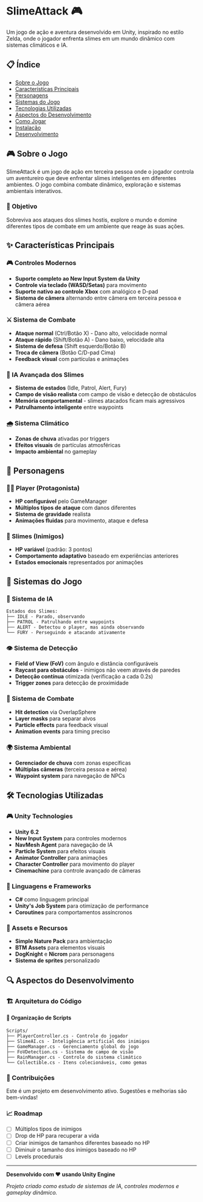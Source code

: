 # SlimeAttack 🎮

Um jogo de ação e aventura desenvolvido em Unity, inspirado no estilo Zelda, onde o jogador enfrenta slimes em um mundo dinâmico com sistemas climáticos e IA.

## 📋 Índice

- [Sobre o Jogo](#sobre-o-jogo)
- [Características Principais](#características-principais)
- [Personagens](#personagens)
- [Sistemas do Jogo](#sistemas-do-jogo)
- [Tecnologias Utilizadas](#tecnologias-utilizadas)
- [Aspectos do Desenvolvimento](#aspectos-do-desenvolvimento)
- [Como Jogar](#como-jogar)
- [Instalação](#instalação)
- [Desenvolvimento](#desenvolvimento)

## 🎮 Sobre o Jogo

SlimeAttack é um jogo de ação em terceira pessoa onde o jogador controla um aventureiro que deve enfrentar slimes inteligentes em diferentes ambientes. O jogo combina combate dinâmico, exploração e sistemas ambientais interativos.

### 🎯 Objetivo

Sobreviva aos ataques dos slimes hostis, explore o mundo e domine diferentes tipos de combate em um ambiente que reage às suas ações.

## ✨ Características Principais

### 🎮 Controles Modernos
- **Suporte completo ao New Input System da Unity**
- **Controle via teclado (WASD/Setas)** para movimento
- **Suporte nativo ao controle Xbox** com analógico e D-pad
- **Sistema de câmera** alternando entre câmera em terceira pessoa e câmera aérea

### ⚔️ Sistema de Combate
- **Ataque normal** (Ctrl/Botão X) - Dano alto, velocidade normal
- **Ataque rápido** (Shift/Botão A) - Dano baixo, velocidade alta
- **Sistema de defesa** (Shift esquerdo/Botão B)
- **Troca de câmera** (Botão C/D-pad Cima)
- **Feedback visual** com partículas e animações

### 🧠 IA Avançada dos Slimes
- **Sistema de estados** (Idle, Patrol, Alert, Fury)
- **Campo de visão realista** com campo de visão e detecção de obstáculos
- **Memória comportamental** - slimes atacados ficam mais agressivos
- **Patrulhamento inteligente** entre waypoints

### 🌧️ Sistema Climático
- **Zonas de chuva** ativadas por triggers
- **Efeitos visuais** de partículas atmosféricas
- **Impacto ambiental** no gameplay

## 👥 Personagens

### 🏃‍♂️ Player (Protagonista)
- **HP configurável** pelo GameManager
- **Múltiplos tipos de ataque** com danos diferentes
- **Sistema de gravidade** realista
- **Animações fluidas** para movimento, ataque e defesa

### 👾 Slimes (Inimigos)
- **HP variável** (padrão: 3 pontos)
- **Comportamento adaptativo** baseado em experiências anteriores
- **Estados emocionais** representados por animações

## 🔧 Sistemas do Jogo

### 🤖 Sistema de IA
```
Estados dos Slimes:
├── IDLE - Parado, observando
├── PATROL - Patrulhando entre waypoints
├── ALERT - Detectou o player, mas ainda observando
└── FURY - Perseguindo e atacando ativamente
```

### 👁️ Sistema de Detecção
- **Field of View (FoV)** com ângulo e distância configuráveis
- **Raycast para obstáculos** - inimigos não veem através de paredes
- **Detecção contínua** otimizada (verificação a cada 0.2s)
- **Trigger zones** para detecção de proximidade

### 🎯 Sistema de Combate
- **Hit detection** via OverlapSphere
- **Layer masks** para separar alvos
- **Particle effects** para feedback visual
- **Animation events** para timing preciso

### 🌍 Sistema Ambiental
- **Gerenciador de chuva** com zonas específicas
- **Múltiplas câmeras** (terceira pessoa e aérea)
- **Waypoint system** para navegação de NPCs

## 🛠️ Tecnologias Utilizadas

### 🎮 Unity Technologies
- **Unity 6.2**
- **New Input System** para controles modernos
- **NavMesh Agent** para navegação de IA
- **Particle System** para efeitos visuais
- **Animator Controller** para animações
- **Character Controller** para movimento do player
- **Cinemachine** para controle avançado de câmeras

### 📝 Linguagens e Frameworks
- **C#** como linguagem principal
- **Unity's Job System** para otimização de performance
- **Coroutines** para comportamentos assíncronos

### 🎨 Assets e Recursos
- **Simple Nature Pack** para ambientação
- **BTM Assets** para elementos visuais
- **DogKnight** e **Nicrom** para personagens
- **Sistema de sprites** personalizado

## 🔍 Aspectos do Desenvolvimento

### 🏗️ Arquitetura do Código

#### 📂 Organização de Scripts
```
Scripts/
├── PlayerController.cs - Controle do jogador
├── SlimeAI.cs - Inteligência artificial dos inimigos
├── GameManager.cs - Gerenciamento global do jogo
├── FoVDetection.cs - Sistema de campo de visão
├── RainManager.cs - Controle do sistema climático
└── Collectible.cs - Itens colecionáveis, como gemas
```

### 🤝 Contribuições
Este é um projeto em desenvolvimento ativo. Sugestões e melhorias são bem-vindas!

### 📈 Roadmap
- [ ] Múltiplos tipos de inimigos
- [ ] Drop de HP para recuperar a vida
- [ ] Criar inimigos de tamanhos diferentes baseado no HP
- [ ] Diminuir o tamanho dos inimigos baseado no HP
- [ ] Levels procedurais

---

**Desenvolvido com ❤️ usando Unity Engine**

*Projeto criado como estudo de sistemas de IA, controles modernos e gameplay dinâmico.*
